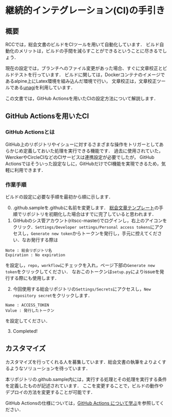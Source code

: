 継続的インテグレーション(CI)の手引き
=====================

概要
---------------------
RCCでは，総会文書のビルドをCIツールを用いて自動化しています．
ビルド自動化のメリットは，ビルドの手間を減らすことができるということに尽きるでしょう．

現在の設定では，ブランチへのファイル変更があった場合、すぐに文章校正とビルドテストを行っています．
ビルドに関しては，Dockerコンテナのイメージであるalpine上にLatex環境を組み込んだ環境で行い，
文章校正は，文章校正ツールである[unagi](https://gitlab.com/ritscc/soukai/unagi)を利用しています．

この文書では，GitHub Actionsを用いたCIの設定方法について解説します．

GitHub Actionsを用いたCI
---------------------
### GitHub Actionsとは
GitHub上のリポジトリやイシューに対するさまざまな操作をトリガーとしてあらかじめ定義しておいた処理を実行できる機能です．
過去に使用されていた，WerckerやCircleCIなどのCIサービスは連携設定が必要でしたが，
GitHub Actionsではそういった設定なしに，GitHubだけでCI機能を実現できるため，気軽に利用できます．

### 作業手順
ビルドの設定に必要な手順を最初から順に示します．

0. .github.sampleを.githubに名前を変更します．
[総会文章テンプレート](https://github.com/ritscc/soukai-template#readme)の手順でリポジトリを初期化した場合はすでに完了していると思われます．
1. GitHubのシス管アカウント(ritscc-master)でログインし，右上のアイコンをクリック．`Settings/Developer settings/Personal access tokens`にアクセスし，`Generate new token`からトークンを発行し，手元に控えてください．なお発行する際は
```
Note : 総会リポジトリ名
Expiration : No expiration
```
を設定し，`repo`，`workflow`にチェックを入れ，ページ下部の`Generate new token`をクリックしてください．
なおこのトークンは`setup.py`によりissueを発行する際にも使用します．

2. 今回使用する総会リポジトリの`Settings/Secrets`にアクセスし，`New repository secret`をクリックします．

```
Name : ACCESS_TOKEN
Value : 発行したトークン
```
を設定してください．

3. Completed!

カスタマイズ
---------------------

カスタマイズを行ってくれる人を募集しています．総会文書の執筆をよりよくするようなソリューションを待っています．

本リポジトリの.github.sample内には，実行する処理とその処理を実行する条件を定義したものが記述されています．
ここを変更することで，ビルドの動作やデプロイの方法を変更することが可能です．

GitHub Actionsの仕様については，[GitHub Actions について学ぶ](https://docs.github.com/ja/actions/learn-github-actions)を参照してください．

